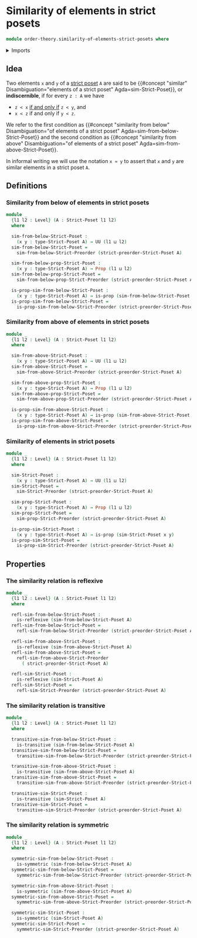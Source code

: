 # Similarity of elements in strict posets

```agda
module order-theory.similarity-of-elements-strict-posets where
```

<details><summary>Imports</summary>

```agda
open import foundation.binary-relations
open import foundation.cartesian-product-types
open import foundation.conjunction
open import foundation.dependent-pair-types
open import foundation.equivalence-relations
open import foundation.equivalences
open import foundation.fundamental-theorem-of-identity-types
open import foundation.identity-types
open import foundation.logical-equivalences
open import foundation.propositions
open import foundation.subtypes
open import foundation.torsorial-type-families
open import foundation.universe-levels

open import order-theory.similarity-of-elements-strict-preorders
open import order-theory.strict-posets
open import order-theory.strict-preorders
```

</details>

## Idea

Two elements `x` and `y` of a [strict poset](order-theory.strict-posets.md) `A`
are said to be
{{#concept "similar" Disambiguation="elements of a strict poset" Agda=sim-Strict-Poset}},
or **indiscernible**, if for every `z : A` we have

- `z < x` [if and only if](foundation.logical-equivalences.md) `z < y`, and
- `x < z` if and only if `y < z`.

We refer to the first condition as
{{#concept "similarity from below" Disambiguation="of elements of a strict poset" Agda=sim-from-below-Strict-Poset}}
and the second condition as
{{#concept "similarity from above" Disambiguation="of elements of a strict poset" Agda=sim-from-above-Strict-Poset}}.

In informal writing we will use the notation `x ≈ y` to assert that `x` and `y`
are similar elements in a strict poset `A`.

## Definitions

### Similarity from below of elements in strict posets

```agda
module _
  {l1 l2 : Level} (A : Strict-Poset l1 l2)
  where

  sim-from-below-Strict-Poset :
    (x y : type-Strict-Poset A) → UU (l1 ⊔ l2)
  sim-from-below-Strict-Poset =
    sim-from-below-Strict-Preorder (strict-preorder-Strict-Poset A)

  sim-from-below-prop-Strict-Poset :
    (x y : type-Strict-Poset A) → Prop (l1 ⊔ l2)
  sim-from-below-prop-Strict-Poset =
    sim-from-below-prop-Strict-Preorder (strict-preorder-Strict-Poset A)

  is-prop-sim-from-below-Strict-Poset :
    (x y : type-Strict-Poset A) → is-prop (sim-from-below-Strict-Poset x y)
  is-prop-sim-from-below-Strict-Poset =
    is-prop-sim-from-below-Strict-Preorder (strict-preorder-Strict-Poset A)
```

### Similarity from above of elements in strict posets

```agda
module _
  {l1 l2 : Level} (A : Strict-Poset l1 l2)
  where

  sim-from-above-Strict-Poset :
    (x y : type-Strict-Poset A) → UU (l1 ⊔ l2)
  sim-from-above-Strict-Poset =
    sim-from-above-Strict-Preorder (strict-preorder-Strict-Poset A)

  sim-from-above-prop-Strict-Poset :
    (x y : type-Strict-Poset A) → Prop (l1 ⊔ l2)
  sim-from-above-prop-Strict-Poset =
    sim-from-above-prop-Strict-Preorder (strict-preorder-Strict-Poset A)

  is-prop-sim-from-above-Strict-Poset :
    (x y : type-Strict-Poset A) → is-prop (sim-from-above-Strict-Poset x y)
  is-prop-sim-from-above-Strict-Poset =
    is-prop-sim-from-above-Strict-Preorder (strict-preorder-Strict-Poset A)
```

### Similarity of elements in strict posets

```agda
module _
  {l1 l2 : Level} (A : Strict-Poset l1 l2)
  where

  sim-Strict-Poset :
    (x y : type-Strict-Poset A) → UU (l1 ⊔ l2)
  sim-Strict-Poset =
    sim-Strict-Preorder (strict-preorder-Strict-Poset A)

  sim-prop-Strict-Poset :
    (x y : type-Strict-Poset A) → Prop (l1 ⊔ l2)
  sim-prop-Strict-Poset =
    sim-prop-Strict-Preorder (strict-preorder-Strict-Poset A)

  is-prop-sim-Strict-Poset :
    (x y : type-Strict-Poset A) → is-prop (sim-Strict-Poset x y)
  is-prop-sim-Strict-Poset =
    is-prop-sim-Strict-Preorder (strict-preorder-Strict-Poset A)
```

## Properties

### The similarity relation is reflexive

```agda
module _
  {l1 l2 : Level} (A : Strict-Poset l1 l2)
  where

  refl-sim-from-below-Strict-Poset :
    is-reflexive (sim-from-below-Strict-Poset A)
  refl-sim-from-below-Strict-Poset =
    refl-sim-from-below-Strict-Preorder (strict-preorder-Strict-Poset A)

  refl-sim-from-above-Strict-Poset :
    is-reflexive (sim-from-above-Strict-Poset A)
  refl-sim-from-above-Strict-Poset =
    refl-sim-from-above-Strict-Preorder
      ( strict-preorder-Strict-Poset A)

  refl-sim-Strict-Poset :
    is-reflexive (sim-Strict-Poset A)
  refl-sim-Strict-Poset =
    refl-sim-Strict-Preorder (strict-preorder-Strict-Poset A)
```

### The similarity relation is transitive

```agda
module _
  {l1 l2 : Level} (A : Strict-Poset l1 l2)
  where

  transitive-sim-from-below-Strict-Poset :
    is-transitive (sim-from-below-Strict-Poset A)
  transitive-sim-from-below-Strict-Poset =
    transitive-sim-from-below-Strict-Preorder (strict-preorder-Strict-Poset A)

  transitive-sim-from-above-Strict-Poset :
    is-transitive (sim-from-above-Strict-Poset A)
  transitive-sim-from-above-Strict-Poset =
    transitive-sim-from-above-Strict-Preorder (strict-preorder-Strict-Poset A)

  transitive-sim-Strict-Poset :
    is-transitive (sim-Strict-Poset A)
  transitive-sim-Strict-Poset =
    transitive-sim-Strict-Preorder (strict-preorder-Strict-Poset A)
```

### The similarity relation is symmetric

```agda
module _
  {l1 l2 : Level} (A : Strict-Poset l1 l2)
  where

  symmetric-sim-from-below-Strict-Poset :
    is-symmetric (sim-from-below-Strict-Poset A)
  symmetric-sim-from-below-Strict-Poset =
    symmetric-sim-from-below-Strict-Preorder (strict-preorder-Strict-Poset A)

  symmetric-sim-from-above-Strict-Poset :
    is-symmetric (sim-from-above-Strict-Poset A)
  symmetric-sim-from-above-Strict-Poset =
    symmetric-sim-from-above-Strict-Preorder (strict-preorder-Strict-Poset A)

  symmetric-sim-Strict-Poset :
    is-symmetric (sim-Strict-Poset A)
  symmetric-sim-Strict-Poset =
    symmetric-sim-Strict-Preorder (strict-preorder-Strict-Poset A)
```
